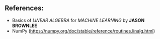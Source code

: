 ## References:

* Basics of *LINEAR ALGEBRA* for *MACHINE LEARNING* by **JASON BROWNLEE**
*  NumPy (https://numpy.org/doc/stable/reference/routines.linalg.html)
